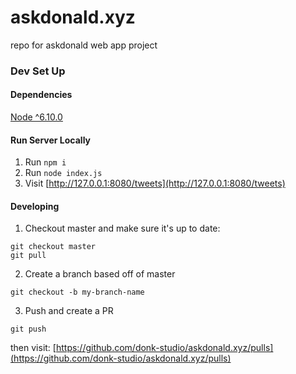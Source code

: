 # askdonald.xyz
repo for askdonald web app project


### Dev Set Up

#### Dependencies

[Node ^6.10.0](https://nodejs.org/en/download/)

#### Run Server Locally

1. Run `npm i`
2. Run `node index.js`
3. Visit [http://127.0.0.1:8080/tweets](http://127.0.0.1:8080/tweets)

#### Developing

1. Checkout master and make sure it's up to date:

```
git checkout master
git pull
```

2. Create a branch based off of master

```
git checkout -b my-branch-name
```

3. Push and create a PR

```
git push
```
then visit: [https://github.com/donk-studio/askdonald.xyz/pulls](https://github.com/donk-studio/askdonald.xyz/pulls)